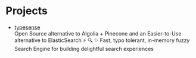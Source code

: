# Projects

- [typesense](https://github.com/typesense/typesense)
  <br/>Open Source alternative to Algolia + Pinecone and an Easier-to-Use alternative to ElasticSearch ⚡ 🔍 ✨ Fast, typo
  tolerant, in-memory fuzzy Search Engine for building delightful search experiences
